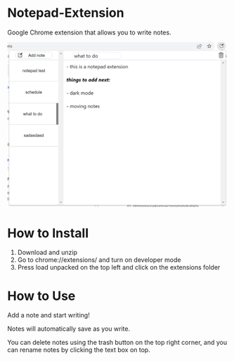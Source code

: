 # Notepad-Extension

Google Chrome extension that allows you to write notes.

<img src="images/notepad.png" width="500">

# How to Install

1. Download and unzip
2. Go to chrome://extensions/ and turn on developer mode
3. Press load unpacked on the top left and click on the extensions folder

# How to Use

Add a note and start writing!

Notes will automatically save as you write.

You can delete notes using the trash button on the top right corner, and you can rename notes by clicking the text box on top.
